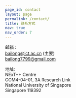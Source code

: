 ```yaml
---
page_id: contact
layout: page
permalink: /contact/
title: 联系方式
nav: true
nav_order: 7
---
```


<span class="font-weight-bold">邮箱</span> :  
bailong@ict.ac.cn (主要)  
bailong7799@gmail.com

<span class="font-weight-bold">地址</span>:  
NExT++ Centre  
COM4-04-01, 3A Research Link  
National University of Singapore  
Singapore 119392
